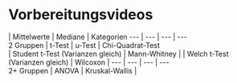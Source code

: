 # Vorbereitungsvideos

| Mittelwerte | Mediane | Kategorien
--- | --- | --- | ---  
2 Gruppen | t-Test | u-Test | Chi-Quadrat-Test  
| Student t-Test (Varianzen gleich) | Mann-Whitney | 
| Welch t-Test (Varianzen gleich) | Wilcoxon | 
--- | --- | --- | ---  
2+ Gruppen | ANOVA | Kruskal-Wallis |  
